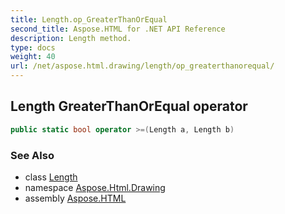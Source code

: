 ```yaml
---
title: Length.op_GreaterThanOrEqual
second_title: Aspose.HTML for .NET API Reference
description: Length method. 
type: docs
weight: 40
url: /net/aspose.html.drawing/length/op_greaterthanorequal/
---
```

## Length GreaterThanOrEqual operator

```csharp
public static bool operator >=(Length a, Length b)
```

### See Also

* class [Length](../)
* namespace [Aspose.Html.Drawing](../../length/)
* assembly [Aspose.HTML](../../../)
